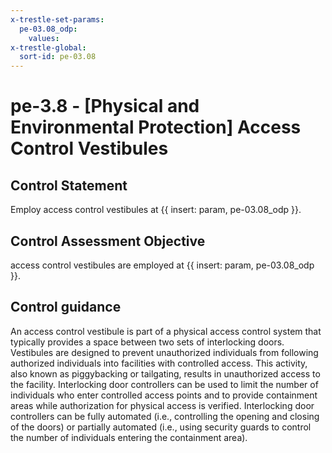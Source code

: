 ```yaml
---
x-trestle-set-params:
  pe-03.08_odp:
    values:
x-trestle-global:
  sort-id: pe-03.08
---
```


# pe-3.8 - \[Physical and Environmental Protection\] Access Control Vestibules

## Control Statement

Employ access control vestibules at {{ insert: param, pe-03.08_odp }}.

## Control Assessment Objective

access control vestibules are employed at {{ insert: param, pe-03.08_odp }}.

## Control guidance

An access control vestibule is part of a physical access control system that typically provides a space between two sets of interlocking doors. Vestibules are designed to prevent unauthorized individuals from following authorized individuals into facilities with controlled access. This activity, also known as piggybacking or tailgating, results in unauthorized access to the facility. Interlocking door controllers can be used to limit the number of individuals who enter controlled access points and to provide containment areas while authorization for physical access is verified. Interlocking door controllers can be fully automated (i.e., controlling the opening and closing of the doors) or partially automated (i.e., using security guards to control the number of individuals entering the containment area).
